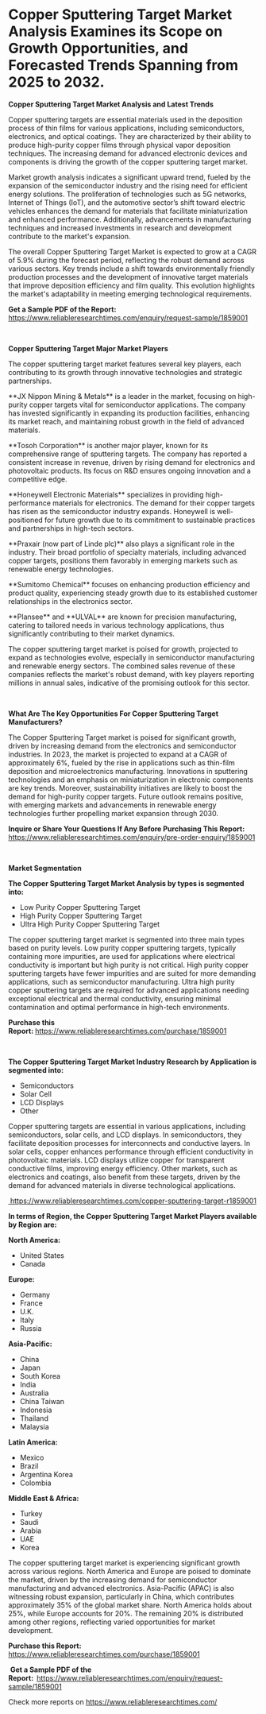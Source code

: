 <p><h1>Copper Sputtering Target Market Analysis Examines its Scope on Growth Opportunities, and Forecasted Trends Spanning from 2025 to 2032.</h1></p><p><strong>Copper Sputtering Target Market Analysis and Latest Trends</strong></p>
<p><p>Copper sputtering targets are essential materials used in the deposition process of thin films for various applications, including semiconductors, electronics, and optical coatings. They are characterized by their ability to produce high-purity copper films through physical vapor deposition techniques. The increasing demand for advanced electronic devices and components is driving the growth of the copper sputtering target market.</p><p>Market growth analysis indicates a significant upward trend, fueled by the expansion of the semiconductor industry and the rising need for efficient energy solutions. The proliferation of technologies such as 5G networks, Internet of Things (IoT), and the automotive sector’s shift toward electric vehicles enhances the demand for materials that facilitate miniaturization and enhanced performance. Additionally, advancements in manufacturing techniques and increased investments in research and development contribute to the market's expansion.</p><p>The overall Copper Sputtering Target Market is expected to grow at a CAGR of 5.9% during the forecast period, reflecting the robust demand across various sectors. Key trends include a shift towards environmentally friendly production processes and the development of innovative target materials that improve deposition efficiency and film quality. This evolution highlights the market's adaptability in meeting emerging technological requirements.</p></p>
<p><strong>Get a Sample PDF of the Report:&nbsp;</strong> <a href="https://www.reliableresearchtimes.com/enquiry/request-sample/1859001?utm_campaign=3548&utm_medium=2&utm_source=Github&utm_content=ia&utm_term=01042025&utm_id=copper-sputtering-target">https://www.reliableresearchtimes.com/enquiry/request-sample/1859001</a></p>
<p>&nbsp;</p>
<p><strong>Copper Sputtering Target Major Market Players</strong></p>
<p><p>The copper sputtering target market features several key players, each contributing to its growth through innovative technologies and strategic partnerships. </p><p>**JX Nippon Mining & Metals** is a leader in the market, focusing on high-purity copper targets vital for semiconductor applications. The company has invested significantly in expanding its production facilities, enhancing its market reach, and maintaining robust growth in the field of advanced materials.</p><p>**Tosoh Corporation** is another major player, known for its comprehensive range of sputtering targets. The company has reported a consistent increase in revenue, driven by rising demand for electronics and photovoltaic products. Its focus on R&D ensures ongoing innovation and a competitive edge.</p><p>**Honeywell Electronic Materials** specializes in providing high-performance materials for electronics. The demand for their copper targets has risen as the semiconductor industry expands. Honeywell is well-positioned for future growth due to its commitment to sustainable practices and partnerships in high-tech sectors.</p><p>**Praxair (now part of Linde plc)** also plays a significant role in the industry. Their broad portfolio of specialty materials, including advanced copper targets, positions them favorably in emerging markets such as renewable energy technologies.</p><p>**Sumitomo Chemical** focuses on enhancing production efficiency and product quality, experiencing steady growth due to its established customer relationships in the electronics sector.</p><p>**Plansee** and **ULVAL** are known for precision manufacturing, catering to tailored needs in various technology applications, thus significantly contributing to their market dynamics.</p><p>The copper sputtering target market is poised for growth, projected to expand as technologies evolve, especially in semiconductor manufacturing and renewable energy sectors. The combined sales revenue of these companies reflects the market's robust demand, with key players reporting millions in annual sales, indicative of the promising outlook for this sector.</p></p>
<p>&nbsp;</p>
<p><strong>What Are The Key Opportunities For Copper Sputtering Target Manufacturers?</strong></p>
<p><p>The Copper Sputtering Target market is poised for significant growth, driven by increasing demand from the electronics and semiconductor industries. In 2023, the market is projected to expand at a CAGR of approximately 6%, fueled by the rise in applications such as thin-film deposition and microelectronics manufacturing. Innovations in sputtering technologies and an emphasis on miniaturization in electronic components are key trends. Moreover, sustainability initiatives are likely to boost the demand for high-purity copper targets. Future outlook remains positive, with emerging markets and advancements in renewable energy technologies further propelling market expansion through 2030.</p></p>
<p><strong>Inquire or Share Your Questions If Any Before Purchasing This Report:</strong> <a href="https://www.reliableresearchtimes.com/enquiry/pre-order-enquiry/1859001?utm_campaign=3548&utm_medium=2&utm_source=Github&utm_content=ia&utm_term=01042025&utm_id=copper-sputtering-target">https://www.reliableresearchtimes.com/enquiry/pre-order-enquiry/1859001</a></p>
<p>&nbsp;</p>
<p><strong>Market Segmentation</strong></p>
<p><strong>The Copper Sputtering Target Market Analysis by types is segmented into:</strong></p>
<p><ul><li>Low Purity Copper Sputtering Target</li><li>High Purity Copper Sputtering Target</li><li>Ultra High Purity Copper Sputtering Target</li></ul></p>
<p><p>The copper sputtering target market is segmented into three main types based on purity levels. Low purity copper sputtering targets, typically containing more impurities, are used for applications where electrical conductivity is important but high purity is not critical. High purity copper sputtering targets have fewer impurities and are suited for more demanding applications, such as semiconductor manufacturing. Ultra high purity copper sputtering targets are required for advanced applications needing exceptional electrical and thermal conductivity, ensuring minimal contamination and optimal performance in high-tech environments.</p></p>
<p><strong>Purchase this Report:&nbsp;</strong><a href="https://www.reliableresearchtimes.com/purchase/1859001?utm_campaign=3548&utm_medium=2&utm_source=Github&utm_content=ia&utm_term=01042025&utm_id=copper-sputtering-target">https://www.reliableresearchtimes.com/purchase/1859001</a></p>
<p>&nbsp;</p>
<p><strong>The Copper Sputtering Target Market Industry Research by Application is segmented into:</strong></p>
<p><ul><li>Semiconductors</li><li>Solar Cell</li><li>LCD Displays</li><li>Other</li></ul></p>
<p><p>Copper sputtering targets are essential in various applications, including semiconductors, solar cells, and LCD displays. In semiconductors, they facilitate deposition processes for interconnects and conductive layers. In solar cells, copper enhances performance through efficient conductivity in photovoltaic materials. LCD displays utilize copper for transparent conductive films, improving energy efficiency. Other markets, such as electronics and coatings, also benefit from these targets, driven by the demand for advanced materials in diverse technological applications.</p></p>
<p><a href="https://www.reliableresearchtimes.com/copper-sputtering-target-r1859001?utm_campaign=3548&utm_medium=2&utm_source=Github&utm_content=ia&utm_term=01042025&utm_id=copper-sputtering-target">&nbsp;https://www.reliableresearchtimes.com/copper-sputtering-target-r1859001</a></p>
<p><strong>In terms of Region, the Copper Sputtering Target Market Players available by Region are:</strong></p>
<p>
    <p> <strong> North America: </strong>
        <ul>
            <li>United States</li>
            <li>Canada</li>
        </ul>
        </p> 
    <p> <strong> Europe: </strong>
        <ul>
            <li>Germany</li>
            <li>France</li>
            <li>U.K.</li>
            <li>Italy</li>
            <li>Russia</li>
        </ul>
        </p> 
    <p> <strong> Asia-Pacific: </strong>
        <ul>
            <li>China</li>
            <li>Japan</li>
            <li>South Korea</li>
            <li>India</li>
            <li>Australia</li>
            <li>China Taiwan</li>
            <li>Indonesia</li>
            <li>Thailand</li>
            <li>Malaysia</li>
        </ul>
        </p> 
    <p> <strong> Latin America: </strong>
        <ul>
            <li>Mexico</li>
            <li>Brazil</li>
            <li>Argentina Korea</li>
            <li>Colombia</li>
        </ul>
        </p> 
    <p> <strong> Middle East & Africa: </strong>
        <ul>
            <li>Turkey</li>
            <li>Saudi</li>
            <li>Arabia</li>
            <li>UAE</li>
            <li>Korea</li>
        </ul>
    </p>
    </p>
<p><p>The copper sputtering target market is experiencing significant growth across various regions. North America and Europe are poised to dominate the market, driven by the increasing demand for semiconductor manufacturing and advanced electronics. Asia-Pacific (APAC) is also witnessing robust expansion, particularly in China, which contributes approximately 35% of the global market share. North America holds about 25%, while Europe accounts for 20%. The remaining 20% is distributed among other regions, reflecting varied opportunities for market development.</p></p>
<p><strong>Purchase this Report: </strong><a href="https://www.reliableresearchtimes.com/purchase/1859001?utm_campaign=3548&utm_medium=2&utm_source=Github&utm_content=ia&utm_term=01042025&utm_id=copper-sputtering-target">https://www.reliableresearchtimes.com/purchase/1859001</a></p>
<p>&nbsp;<strong>Get a Sample PDF of the Report:&nbsp;&nbsp;</strong><a href="https://www.reliableresearchtimes.com/enquiry/request-sample/1859001?utm_campaign=3548&utm_medium=2&utm_source=Github&utm_content=ia&utm_term=01042025&utm_id=copper-sputtering-target">https://www.reliableresearchtimes.com/enquiry/request-sample/1859001</a></p>
<p><strong></strong></p>
<p>Check more reports on <a href="https://www.reliableresearchtimes.com/?utm_campaign=3548&utm_medium=2&utm_source=Github&utm_content=ia&utm_term=01042025&utm_id=copper-sputtering-target">https://www.reliableresearchtimes.com/</a></p>